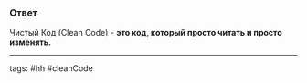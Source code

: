 ### Ответ

Чистый Код (Clean Code) - **это код, который просто читать и просто изменять.**

___
tags: #hh #cleanCode
